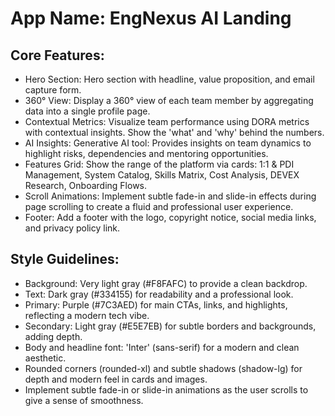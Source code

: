 # **App Name**: EngNexus AI Landing

## Core Features:

- Hero Section: Hero section with headline, value proposition, and email capture form.
- 360° View: Display a 360° view of each team member by aggregating data into a single profile page.
- Contextual Metrics: Visualize team performance using DORA metrics with contextual insights. Show the 'what' and 'why' behind the numbers.
- AI Insights: Generative AI tool: Provides insights on team dynamics to highlight risks, dependencies and mentoring opportunities.
- Features Grid: Show the range of the platform via cards: 1:1 & PDI Management, System Catalog, Skills Matrix, Cost Analysis, DEVEX Research, Onboarding Flows.
- Scroll Animations: Implement subtle fade-in and slide-in effects during page scrolling to create a fluid and professional user experience.
- Footer: Add a footer with the logo, copyright notice, social media links, and privacy policy link.

## Style Guidelines:

- Background: Very light gray (#F8FAFC) to provide a clean backdrop.
- Text: Dark gray (#334155) for readability and a professional look.
- Primary: Purple (#7C3AED) for main CTAs, links, and highlights, reflecting a modern tech vibe.
- Secondary: Light gray (#E5E7EB) for subtle borders and backgrounds, adding depth.
- Body and headline font: 'Inter' (sans-serif) for a modern and clean aesthetic.
- Rounded corners (rounded-xl) and subtle shadows (shadow-lg) for depth and modern feel in cards and images.
- Implement subtle fade-in or slide-in animations as the user scrolls to give a sense of smoothness.